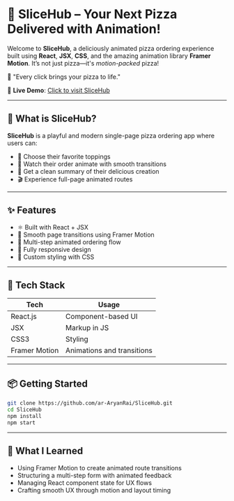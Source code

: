 # 🍕 SliceHub – Your Next Pizza Delivered with Animation!

Welcome to **SliceHub**, a deliciously animated pizza ordering experience built using **React**, **JSX**, **CSS**, and the amazing animation library **Framer Motion**. It’s not just pizza—it's *motion-packed* pizza! <br />

🍕 "Every click brings your pizza to life." <br />

🔗 **Live Demo**: [Click to visit SliceHub ](slice-hub.netlify.app)

---

## 🎉 What is SliceHub?

**SliceHub** is a playful and modern single-page pizza ordering app where users can:

- 🧀 Choose their favorite toppings  
- 🍕 Watch their order animate with smooth transitions  
- 🧾 Get a clean summary of their delicious creation  
- 🎬 Experience full-page animated routes

---

## ✨ Features

- ⚛️ Built with React + JSX  
- 🎨 Smooth page transitions using Framer Motion  
- 🧭 Multi-step animated ordering flow  
- 📱 Fully responsive design  
- 💅 Custom styling with CSS  

---

## 🚀 Tech Stack

| Tech           | Usage                           |
|----------------|---------------------------------|
| React.js       | Component-based UI              |
| JSX            | Markup in JS                    |
| CSS3           | Styling                         |
| Framer Motion  | Animations and transitions      |

---

## 📦 Getting Started

```bash
git clone https://github.com/ar-AryanRai/SliceHub.git
cd SliceHub
npm install
npm start
```

---

## 🧠 What I Learned

- Using Framer Motion to create animated route transitions
- Structuring a multi-step form with animated feedback
- Managing React component state for UX flows
- Crafting smooth UX through motion and layout timing
